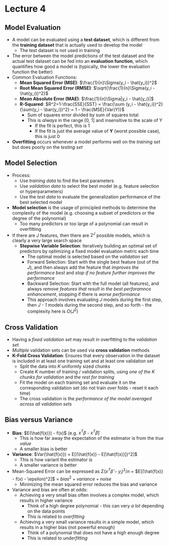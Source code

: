 # Lecture 4
## Model Evaluation
- A model can be evaluated using a **test dataset**, which is different from the **training dataset** that is actually used to develop the model
    - The test dataset is not used in training
- The error between the model predictions of the test dataset and the actual test dataset can be fed into an **evaluation function**, which quantifies how good a model is (typically, the lower the evaluation function the better)
- Common Evaluation Functions:
    - **Mean Squared Error (MSE)**: $\frac{1}{n}\Sigma(y_i - \hat{y_i})^2$
    - **Root Mean Squared Error (RMSE)**: $\sqrt{\frac{1}{n}\Sigma(y_i - \hat{y_i})^2}$
    - **Mean Absolute Error (MAE)**: $\frac{1}{n}\Sigma|y_i - \hat{y_i}|$
    - **R-Squared**: $R^2=1-\frac{SSE}{SST} = \frac{\sum (y_i - \hat{y_i})^2}{\sum(y_i - \bar{y_i})^2} = 1 - \frac{MSE}{Var(Y)}$
        - Sum of squares error divided by sum of squares total
        - This is *always* in the range [0, 1] and insensitive to the scale of Y
            - If the fit is perfect, this is 1
            - If the fit is just the average value of **Y** (worst possible case), this is just 0
- **Overfitting** occurs whenever a model performs well on the *training set* but does poorly on the *testing set*
## Model Selection
- Process:
    - Use *training data* to find the best parameters
    - Use *validation data* to select the best model (e.g. feature selection or hyperparameters)
    - Use the *test data* to evaluate the generalization performance of the best selected model
- **Model selection** is the usage of principled methods to determine the complexity of the model (e.g. choosing a subset of predictors or the degree of the polynomial)
    - Too many predictors or too large of a polynomial can result in overfitting
- If there are *J* features, then there are $2^J$ possible models, which is clearly a very large search space
    - **Stepwise Variable Selection**: Iteratively building an optimal set of predictors by optimizing a fixed model evaluation metric each time
        - The optimal model is selected based on the *validation set*
        - Forward Selection: Start with the single best feature (out of the *J*), and then always add the feature that *improves the performance best* and *stop if no feature further improves the performance*
        - Backward Selection: Start with the full model (all features), and always *remove features that result in the best perforamnce enhancement*, stopping if there is *worse performance*
        - This approach involves evaluating *J* models during the first step, then *J - 1* models during the second step, and so forth - the complexity here is $O(J^2)$
## Cross Validation
- Having a *fixed validation set* may result in overfitting to the *validation set*
- *Multiple* validation sets can be used via **cross validation** methods 
- **K-Fold Cross Validation**: Ensures that every observation in the dataset is included in at least one training set and at least one validation set
    - Split the data into $K$ uniformly sized chunks
    - Create $K$ number of training / validation splits, using *one of the K chunks for validation* and *the rest for training*
    - Fit the model on each training set and evaluate it on the corresponding validation set (do not train *over* folds - reset it each time)
    - The cross validation is the *performance of the model averaged across all validation sets*
## Bias versus Variance
- **Bias**: $E(\hat{f(x)}) - f(x)$ (e.g. $x^T \beta$ - $x^T \hat{\beta}$)
    - This is how far away the expectation of the estimator is from the *true value*
    - A smaller bias is better
- **Variance**: $Var(\hat{f(x)}) = E[(\hat{f(x)} - E[\hat{f(x)}])^2]$
    - This is how variant the estimator is 
    - A smaller variance is better
- Mean-Squared Error can be expressed as $\Sigma(x^T\hat{\beta} - y_i)^2 / n$ = $E[(\hat{f(x)} - f(x) - \epsilon)^2]$ = $bias^2 + variance + noise$
    - Minimizing the mean squared error reduces the bias and variance
- Variance and bias are often at odds:
    - Achieving a very small bias often involves a complex model, which results in higher variance
        - Think of a high degree polynomial - this can very *a lot* depending on the data points
        - This is related to *overfitting*
    - Achieving a very small variance results in a simple model, which results in a higher bias (not powerful enough)
        - Think of a polynomial that does not have a high enough degree
        - This is related to *underfitting*